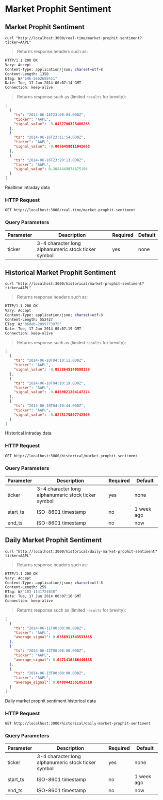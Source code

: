 
# Market Prophit Sentiment


## Market Prophit Sentiment

```shell
curl "http://localhost:3000/real-time/market-prophit-sentiment?ticker=AAPL"
```

> Returns response headers such as:

```bash
HTTP/1.1 200 OK
Vary: Accept
Content-Type: application/json; charset=utf-8
Content-Length: 1350
ETag: W/"546-3662688451"
Date: Tue, 17 Jun 2014 00:07:14 GMT
Connection: keep-alive


```

> Returns response such as (limited `results` for brevity):

```json
[
  {
    "ts": "2014-06-16T23:09:04.000Z",
    "ticker": "AAPL",
    "signal_value": -0.0457700325406263
  },
  {
    "ts": "2014-06-16T23:11:54.000Z",
    "ticker": "AAPL",
    "signal_value": -0.0096458811042668
  },
  {
    "ts": "2014-06-16T23:20:13.000Z",
    "ticker": "AAPL",
    "signal_value": 0.3084449874675196
  }
]
```

Realtime intraday data

### HTTP Request

`GET http://localhost:3000/real-time/market-prophit-sentiment`

### Query Parameters

Parameter | Description | Required | Default
--------- | ----------- | -------- | -------
ticker | 3-4 character long alphanumeric stock ticker symbol | yes | none



## Historical Market Prophit Sentiment

```shell
curl "http://localhost:3000/historical/market-prophit-sentiment?ticker=AAPL"
```

> Returns response headers such as:

```bash
HTTP/1.1 200 OK
Vary: Accept
Content-Type: application/json; charset=utf-8
Content-Length: 552427
ETag: W/"86deb-2899773075"
Date: Tue, 17 Jun 2014 00:07:19 GMT
Connection: keep-alive


```

> Returns response such as (limited `results` for brevity):

```json
[
  {
    "ts": "2014-06-10T04:10:11.000Z",
    "ticker": "AAPL",
    "signal_value": -0.0528645140580159
  },
  {
    "ts": "2014-06-10T04:10:19.000Z",
    "ticker": "AAPL",
    "signal_value": -0.0469021204147224
  },
  {
    "ts": "2014-06-10T04:10:44.000Z",
    "ticker": "AAPL",
    "signal_value": -0.0275175807742509
  }
]
```

Historical intraday data

### HTTP Request

`GET http://localhost:3000/historical/market-prophit-sentiment`

### Query Parameters

Parameter | Description | Required | Default
--------- | ----------- | -------- | -------
ticker | 3-4 character long alphanumeric stock ticker symbol | yes | none
start_ts | ISO-8601 timestamp | no | 1 week ago
end_ts | ISO-8601 timestamp | no | now


## Daily Market Prophit Sentiment

```shell
curl "http://localhost:3000/historical/daily-market-prophit-sentiment?ticker=AAPL"
```

> Returns response headers such as:

```bash
HTTP/1.1 200 OK
Vary: Accept
Content-Type: application/json; charset=utf-8
Content-Length: 259
ETag: W/"103-1141724048"
Date: Tue, 17 Jun 2014 00:07:16 GMT
Connection: keep-alive


```

> Returns response such as (limited `results` for brevity):

```json
[
  {
    "ts": "2014-06-11T00:00:00.000Z",
    "ticker": "AAPL",
    "average_signal": 0.0356911343533835
  },
  {
    "ts": "2014-06-12T00:00:00.000Z",
    "ticker": "AAPL",
    "average_signal": 0.0471416486440535
  },
  {
    "ts": "2014-06-13T00:00:00.000Z",
    "ticker": "AAPL",
    "average_signal": 0.0489442351852518
  }
]
```

Daily market prophit sentiment historical data

### HTTP Request

`GET http://localhost:3000/historical/daily-market-prophit-sentiment`

### Query Parameters

Parameter | Description | Required | Default
--------- | ----------- | -------- | -------
ticker | 3-4 character long alphanumeric stock ticker symbol | yes | none
start_ts | ISO-8601 timestamp | no | 1 week ago
end_ts | ISO-8601 timestamp | no | now
